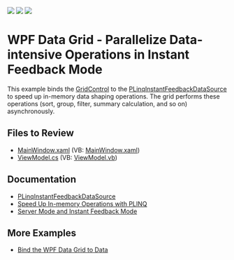 <!-- default badges list -->
![](https://img.shields.io/endpoint?url=https://codecentral.devexpress.com/api/v1/VersionRange/128652045/22.2.2%2B)
[![](https://img.shields.io/badge/Open_in_DevExpress_Support_Center-FF7200?style=flat-square&logo=DevExpress&logoColor=white)](https://supportcenter.devexpress.com/ticket/details/E3382)
[![](https://img.shields.io/badge/📖_How_to_use_DevExpress_Examples-e9f6fc?style=flat-square)](https://docs.devexpress.com/GeneralInformation/403183)
<!-- default badges end -->

# WPF Data Grid - Parallelize Data-intensive Operations in Instant Feedback Mode

This example binds the [GridControl](https://docs.devexpress.com/WPF/DevExpress.Xpf.Grid.GridControl) to the [PLinqInstantFeedbackDataSource](https://docs.devexpress.com/WPF/DevExpress.Xpf.Core.ServerMode.PLinqInstantFeedbackDataSource) to speed up in-memory data shaping operations. The grid performs these operations (sort, group, filter, summary calculation, and so on) asynchronously.

## Files to Review

* [MainWindow.xaml](./CS/MainWindow.xaml) (VB: [MainWindow.xaml](./VB/MainWindow.xaml))
* [ViewModel.cs](./CS/ViewModel.cs) (VB: [ViewModel.vb](./VB/ViewModel.vb))

## Documentation

* [PLinqInstantFeedbackDataSource](https://docs.devexpress.com/WPF/DevExpress.Xpf.Core.ServerMode.PLinqInstantFeedbackDataSource)
* [Speed Up In-memory Operations with PLINQ](https://docs.devexpress.com/WPF/10472/controls-and-libraries/data-grid/bind-to-data/server-mode-and-instant-feedback/bind-to-in-memory-data-using-plinq)
* [Server Mode and Instant Feedback Mode](https://docs.devexpress.com/WPF/6279/controls-and-libraries/data-grid/bind-to-data/server-mode-and-instant-feedback-mode)

## More Examples

* [Bind the WPF Data Grid to Data](https://github.com/DevExpress-Examples/how-to-bind-wpf-grid-to-data)
